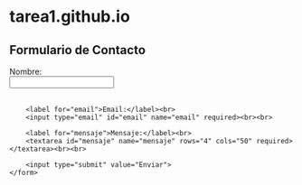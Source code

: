 # tarea1.github.io
<!DOCTYPE html>
<html lang="es">
<head>
    <meta charset="UTF-8">
    <meta name="viewport" content="width=device-width, initial-scale=1.0">
    <title>Formulario de Contacto</title>
</head>
<body>
    <h2>Formulario de Contacto</h2>
    <form action="/submit_form" method="POST">
        <label for="nombre">Nombre:</label><br>
        <input type="text" id="nombre" name="nombre" required><br><br>

        <label for="email">Email:</label><br>
        <input type="email" id="email" name="email" required><br><br>

        <label for="mensaje">Mensaje:</label><br>
        <textarea id="mensaje" name="mensaje" rows="4" cols="50" required></textarea><br><br>

        <input type="submit" value="Enviar">
    </form>
</body>
</html>
